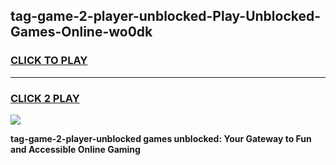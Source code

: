 
## tag-game-2-player-unblocked-Play-Unblocked-Games-Online-wo0dk
<h3>
<a href="https://premium76.site?title=tag-game-2-player-unblocked&ref=25A">CLICK TO PLAY</a></h3>
<hr>

<h3>
<a href="https://premium76.site?title=tag-game-2-player-unblocked&ref=25A">CLICK 2 PLAY</a>
  
</h3>

<a href="https://premium76.site?title=tag-game-2-player-unblocked&ref=25A"><img src="https://clearcache.store/games.png"></a>


**tag-game-2-player-unblocked games unblocked: Your Gateway to Fun and Accessible Online Gaming**
